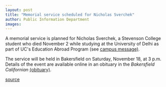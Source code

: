 ```yaml
---
layout: post
title: "Memorial service scheduled for Nicholas Sverchek"
author: Public Information Department
images:
---
```


A memorial service is planned for Nicholas Sverchek, a Stevenson College student who died November 2 while studying at the University of Delhi as part of UC's Education Abroad Program (see [campus message)][1].

The service will be held in Bakersfield on Saturday, November 18, at 3 p.m. Details of the event are available online in an obituary in the _Bakersfield Californian_ [(obituary)][2].

[1]: http://messages.ucsc.edu/06-07/11-03.eap.asp
[2]: http://www.legacy.com/bakersfield/Obituaries.asp?Page=Notice&PersonID=19904468

[source](http://www1.ucsc.edu/currents/06-07/11-13/inmemoriam.asp "Permalink to inmemoriam")
